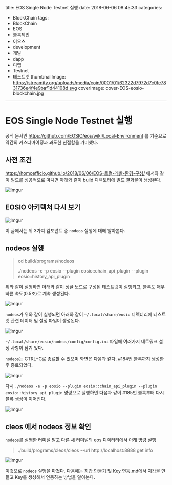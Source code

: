title: EOS Single Node Testnet 실행
date: 2018-06-06 08:45:33
categories:
  - BlockChain
tags:
  - BlockChain
  - EOS
  - 블록체인
  - 이오스
  - development
  - 개발
  - dapp
  - 디앱
  - Testnet
  - 테스트넷
thumbnailImage: https://streamity.org/uploads/media/coin/0001/01/62322d7972d7c0fe7831736e4f4e9baf1d44108d.svg
coverImage: cover-EOS-eosio-blockchain.jpg
---
# EOS Single Node Testnet 실행

공식 문서인 https://github.com/EOSIO/eos/wiki/Local-Environment 를 기준으로 약간의 커스터마이징과 과도한 친절함을 가미했다.

## 사전 조건

https://homoefficio.github.io/2018/06/06/EOS-로컬-개발-환경-구성/ 에서와 같이 빌드를 성공적으로 마치면 아래와 같이 build 디렉토리에 빌드 결과물이 생성된다.

![Imgur](https://i.imgur.com/3JFK47Y.png)

## EOSIO 아키텍처 다시 보기

![Imgur](https://i.imgur.com/6rtKs0Z.png)

이 글에서는 위 3가지 컴포넌트 중 `nodeos` 실행에 대해 알아본다.


## nodeos 실행

>cd build/programs/nodeos
>
>./nodeos -e -p eosio --plugin eosio::chain_api_plugin --plugin eosio::history_api_plugin

위와 같이 실행하면 아래와 같이 싱글 노드로 구성된 테스트넷이 실행되고, 블록도 매우 빠른 속도(0.5초)로 계속 생성된다.

![Imgur](https://i.imgur.com/BJNM5Et.png)

`nodeos`가 위와 같이 실행되면 아래와 같이 `~/.local/share/eosio` 디렉터리에 테스트넷 관련 데이터 및 설정 파일이 생성된다.

![Imgur](https://i.imgur.com/dOsfBVI.png)

`~/.local/share/eosio/nodeos/config/config.ini` 파일에 여러가지 네트워크 설정 사항이 담겨 있다.

`nodeos`는 CTRL+C로 종료할 수 있으며 화면은 다음과 같다. #184번 블록까지 생성한 후 종료되었다.

![Imgur](https://i.imgur.com/pgbzFRE.png)

다시 `./nodeos -e -p eosio --plugin eosio::chain_api_plugin --plugin eosio::history_api_plugin` 명령으로 실행하면 다음과 같이 #185번 블록부터 다시 블록 생성이 이어진다.

![Imgur](https://i.imgur.com/pbCVcz1.png)

## cleos 에서 nodeos 정보 확인

`nodeos`를 실행한 터미널 말고 다른 새 터미널의 eos 디렉터리에서 아래 명령 실행

>./build/programs/cleos/cleos --url http://localhost:8888 get info

![Imgur](https://i.imgur.com/99DPIh2.png)

이것으로 `nodeos` 실행을 마쳤다. 다음에는 [지갑 만들기 및 Key 연동.md](https://homoefficio.github.io/2018/06/06/EOS-지갑-만들기-및-Key-연동/)에서 지갑을 만들고 Key를 생성해서 연동하는 방법을 알아본다.
